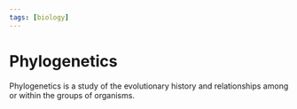 ```yaml
---
tags: [biology]
---
```


# Phylogenetics

Phylogenetics is a study of the evolutionary history and relationships among or
within the groups of organisms.
